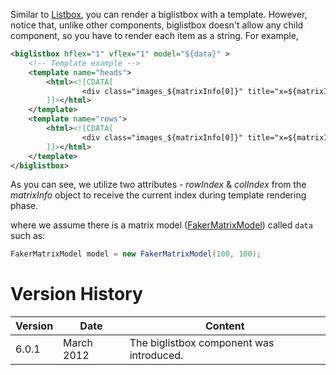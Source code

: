 Similar to
[Listbox]({{site.baseurl}}/zk_dev_ref/mvc/view/template/listbox_template),
you can render a biglistbox with a template. However, notice that,
unlike other components, biglistbox doesn't allow any child component,
so you have to render each item as a string. For example,

```xml
<biglistbox hflex="1" vflex="1" model="${data}" >
    <!-- Template example -->
    <template name="heads">
        <html><![CDATA[
                <div class="images_${matrixInfo[0]}" title="x=${matrixInfo[0]},y=${matrixInfo[1]}">${each[matrixInfo[0]]}</div>
        ]]></html>
    </template>
    <template name="rows">
        <html><![CDATA[
                <div class="images_${matrixInfo[0]}" title="x=${matrixInfo[0]},y=${matrixInfo[1]}">${each[matrixInfo[0]]}</div>
        ]]></html>
    </template>
</biglistbox>
```

As you can see, we utilize two attributes - *rowIndex* & *colIndex* from
the *matrixInfo* object to receive the current index during template
rendering phase.

where we assume there is a matrix model
([FakerMatrixModel](https://github.com/zkoss/zk/blob/master/zktest/src/org/zkoss/zktest/test2/big/FakerMatrixModel.java))
called `data` such as:

```java
FakerMatrixModel model = new FakerMatrixModel(100, 100);
```

# Version History

| Version | Date       | Content                                  |
|---------|------------|------------------------------------------|
| 6.0.1   | March 2012 | The biglistbox component was introduced. |
